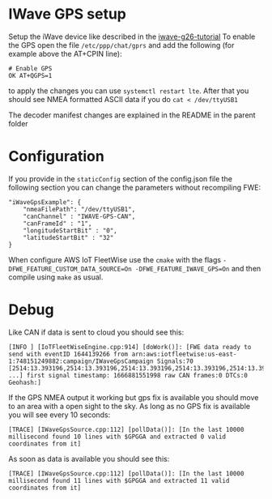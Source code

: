 # IWave GPS setup

Setup the iWave device like described in the
[iwave-g26-tutorial](../../../../../docs/iwave-g26-tutorial/iwave-g26-tutorial.md) To enable the GPS
open the file `/etc/ppp/chat/gprs` and add the following (for example above the AT+CPIN line):

```
# Enable GPS
OK AT+QGPS=1
```

to apply the changes you can use `systemctl restart lte`. After that you should see NMEA formatted
ASCII data if you do `cat < /dev/ttyUSB1`

The decoder manifest changes are explained in the README in the parent folder

# Configuration

If you provide in the `staticConfig` section of the config.json file the following section you can
change the parameters without recompiling FWE:

```
"iWaveGpsExample": {
    "nmeaFilePath": "/dev/ttyUSB1",
    "canChannel" : "IWAVE-GPS-CAN",
    "canFrameId" : "1",
    "longitudeStartBit" : "0",
    "latitudeStartBit" : "32"
}
```

When configure AWS IoT FleetWise use the `cmake` with the flags
`-DFWE_FEATURE_CUSTOM_DATA_SOURCE=On -DFWE_FEATURE_IWAVE_GPS=On` and then compile using `make` as
usual.

# Debug

Like CAN if data is sent to cloud you should see this:

```
[INFO ] [IoTFleetWiseEngine.cpp:914] [doWork()]: [FWE data ready to send with eventID 1644139266 from arn:aws:iotfleetwise:us-east-1:748151249882:campaign/IWaveGpsCampaign Signals:70 [2514:13.393196,2514:13.393196,2514:13.393196,2514:13.393196,2514:13.393196,2514:13.393196, ...] first signal timestamp: 1666881551998 raw CAN frames:0 DTCs:0 Geohash:]
```

If the GPS NMEA output it working but gps fix is available you should move to an area with a open
sight to the sky. As long as no GPS fix is available you will see every 10 seconds:

```
[TRACE] [IWaveGpsSource.cpp:112] [pollData()]: [In the last 10000 millisecond found 10 lines with $GPGGA and extracted 0 valid coordinates from it]
```

As soon as data is available you should see this:

```
[TRACE] [IWaveGpsSource.cpp:112] [pollData()]: [In the last 10000 millisecond found 11 lines with $GPGGA and extracted 11 valid coordinates from it]
```
